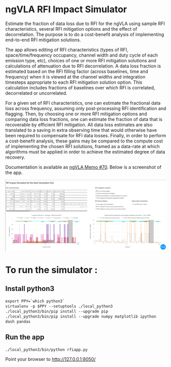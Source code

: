 # ngVLA RFI Impact Simulator

Estimate the fraction of data loss due to RFI for the ngVLA using sample RFI characteristics, several RFI mitigation options and the effect of decorrelation. 
The purpose is to do a cost-benefit analysis of implementing end-to-end RFI mitigation solutions. 

The app allows editing of RFI characteristics (types of RFI, space/time/frequency occupancy, channel width and duty cycle 
of each emission type, etc), choices of one or more RFI mitigation solutions and calculations of attenuation 
due to RFI decorrelation. 
A data loss fraction is estimated based on the RFI filling factor (across baselines, time and frequency) when it is viewed
at the channel widths and integration timesteps appropriate to each RFI mitigation solution option. This calculation includes 
fractions of baselines over which RFI is correlated, decorrelated or uncorrelated.   

For a given set of RFI characteristics, one can estimate the fractional data loss across frequency, assuming only 
post-processing RFI identification and flagging. Then, by choosing one or more RFI mitigation options and comparing data loss fractions, one can estimate the fraction
of data that is recoverable by efficient RFI mitigation.  All data loss estimates are also translated to a saving in extra observing time that would otherwise have been 
required to compensate for RFI data losses. Finally, in order to perform a cost-benefit analysis, these gains may be compared to the compute cost of 
implementing the chosen RFI solutions, framed as a data-rate at which algorithms must be applied in order to achieve the estimated degree of data recovery.


Documentation is available as [ngVLA Memo #70](https://library.nrao.edu/public/memos/ngvla/NGVLA_70.pdf). Below is a screenshot of the app. 

![Example Screenshot](./example_rfi_app.png)


# To run the simulator : 

## Install python3

```
export PPY=`which python3`
virtualenv -p $PPY --setuptools ./local_python3
./local_python3/bin/pip install --upgrade pip
./local_python3/bin/pip install --upgrade numpy matplotlib ipython dash pandas
```

## Run the app 
```
./local_python3/bin/python rfiapp.py
```

Point your browser to   http://127.0.0.1:8050/


